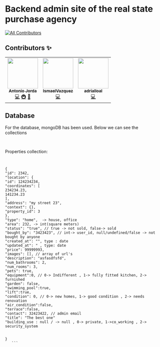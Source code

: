 

#  Backend admin site of the real state purchase agency


<!-- ALL-CONTRIBUTORS-BADGE:START - Do not remove or modify this section -->
[![All Contributors](https://img.shields.io/badge/all_contributors-3-orange.svg?style=flat-square)](#contributors-)
<!-- ALL-CONTRIBUTORS-BADGE:END -->

## Contributors ✨


<!-- ALL-CONTRIBUTORS-LIST:START - Do not remove or modify this section -->
<!-- prettier-ignore-start -->
<!-- markdownlint-disable -->
<table>
  <tr>
    <td align="center"><a href="https://tonijorda.com/"><img src="https://avatars.githubusercontent.com/u/49041487?v=4?s=100" width="100px;" alt=""/><br /><sub><b>Antonio Jorda</b></sub></a><br /><a href="https://github.com/real-state-masters/real-estate-purchase-agency-admin-API/commits?author=Skebard" title="Code">💻</a> <a href="#infra-Skebard" title="Infrastructure (Hosting, Build-Tools, etc)">🚇</a> <a href="#ideas-Skebard" title="Ideas, Planning, & Feedback">🤔</a></td>
    <td align="center"><a href="https://github.com/IsmaelVazquez"><img src="https://avatars.githubusercontent.com/u/66822532?v=4?s=100" width="100px;" alt=""/><br /><sub><b>IsmaelVazquez</b></sub></a><br /><a href="https://github.com/real-state-masters/real-estate-purchase-agency-admin-API/commits?author=IsmaelVazquez" title="Code">💻</a></td>
    <td align="center"><a href="https://github.com/adrialloal"><img src="https://avatars.githubusercontent.com/u/67317486?v=4?s=100" width="100px;" alt=""/><br /><sub><b>adrialloal</b></sub></a><br /><a href="https://github.com/real-state-masters/real-estate-purchase-agency-admin-API/commits?author=adrialloal" title="Code">💻</a></td>
  </tr>
</table>


   


<!-- markdownlint-restore -->
<!-- prettier-ignore-end -->

<!-- ALL-CONTRIBUTORS-LIST:END -->




## Database

 For the database, mongoDB has been used. Below we can see the collections
 
 <br>

  Properties collection: 
   ```
  

{
"id": 2342,
"location": {
"id": 124234234,
"coordinates": [
234234.23,
141234.23
],
"address": "my street 23",
"context": {},
"property_id": 3
},
"type": "home",  -> house, office
"area": 232, -> int(square meters)
"status": "true", // true -> not sold, false-> sold
"bought_by": "3423423", // int-> user_id, null/undefined/false -> not bought by anyone
"created_at": "", type : date
"updated_at": " , type: date
"price": 99999993,
"images": [], // array of url's
"description": "asfasdfsfd",
"num_bathrooms": 2,
"num_rooms": 3,
"pets": true,
"equipment":0, // 0-> Indifferent , 1-> fully fitted kitchen, 2-> furnished
"garden": false,
"swimming_pool":true,
"lift":true,
"condition": 0, // 0-> new homes, 1-> good condition , 2-> needs renovation
"air_condition":false,
"terrace":false,
"contact": 32423422, // admin email
"title": "The best one"
"building_use : null / -> null , 0-> private, 1->co_working , 2-> security_system


}
      ```

    



